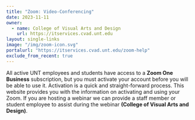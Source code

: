 ```yaml
---
title: "Zoom: Video-Conferencing"
date: 2023-11-11
owner:
  - name: College of Visual Arts and Design
    url: https://itservices.cvad.unt.edu
layout: single-links
image: "/img/zoom-icon.svg"
portalurl: "https://itservices.cvad.unt.edu/zoom-help"
exclude_from_recent: true
---
```

All active UNT employees and students have access to a <b>Zoom One Business</b> subscription, but you must activate your account before you will be able to use it. Activation is a quick and straight-forward process. This website provides you with the information on activating and using your Zoom.  If you are hosting a webinar we can provide a staff member or student employee to assist during the webinar <b>(College of Visual Arts and Design)</b>.
